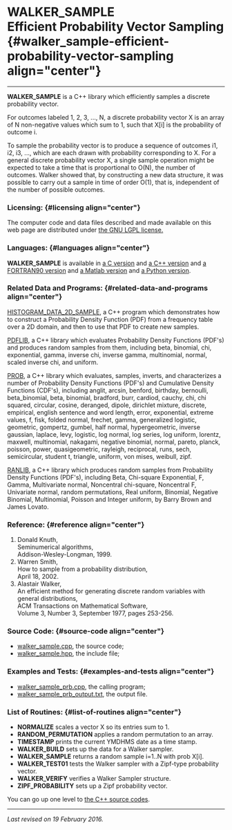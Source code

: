 WALKER\_SAMPLE\
Efficient Probability Vector Sampling {#walker_sample-efficient-probability-vector-sampling align="center"}
=====================================

------------------------------------------------------------------------

**WALKER\_SAMPLE** is a C++ library which efficiently samples a discrete
probability vector.

For outcomes labeled 1, 2, 3, ..., N, a discrete probability vector X is
an array of N non-negative values which sum to 1, such that X\[i\] is
the probability of outcome i.

To sample the probability vector is to produce a sequence of outcomes
i1, i2, i3, ..., which are each drawn with probability corresponding to
X. For a general discrete probability vector X, a single sample
operation might be expected to take a time that is proportional to O(N),
the number of outcomes. Walker showed that, by constructing a new data
structure, it was possible to carry out a sample in time of order O(1),
that is, independent of the number of possible outcomes.

### Licensing: {#licensing align="center"}

The computer code and data files described and made available on this
web page are distributed under [the GNU LGPL
license.](../../txt/gnu_lgpl.txt)

### Languages: {#languages align="center"}

**WALKER\_SAMPLE** is available in [a C
version](../../c_src/walker_sample/walker_sample.md) and [a C++
version](../../master/walker_sample/walker_sample.md) and [a
FORTRAN90 version](../../f_src/walker_sample/walker_sample.md) and [a
Matlab version](../../m_src/walker_sample/walker_sample.md) and [a
Python version](../../py_src/walker_sample/walker_sample.md).

### Related Data and Programs: {#related-data-and-programs align="center"}

[HISTOGRAM\_DATA\_2D\_SAMPLE](../../master/histogram_data_2d_sample/histogram_data_2d_sample.md),
a C++ program which demonstrates how to construct a Probability Density
Function (PDF) from a frequency table over a 2D domain, and then to use
that PDF to create new samples.

[PDFLIB](../../master/pdflib/pdflib.md), a C++ library which
evaluates Probability Density Functions (PDF's) and produces random
samples from them, including beta, binomial, chi, exponential, gamma,
inverse chi, inverse gamma, multinomial, normal, scaled inverse chi, and
uniform.

[PROB](../../master/prob/prob.md), a C++ library which evaluates,
samples, inverts, and characterizes a number of Probability Density
Functions (PDF's) and Cumulative Density Functions (CDF's), including
anglit, arcsin, benford, birthday, bernoulli, beta\_binomial, beta,
binomial, bradford, burr, cardiod, cauchy, chi, chi squared, circular,
cosine, deranged, dipole, dirichlet mixture, discrete, empirical,
english sentence and word length, error, exponential, extreme values, f,
fisk, folded normal, frechet, gamma, generalized logistic, geometric,
gompertz, gumbel, half normal, hypergeometric, inverse gaussian,
laplace, levy, logistic, log normal, log series, log uniform, lorentz,
maxwell, multinomial, nakagami, negative binomial, normal, pareto,
planck, poisson, power, quasigeometric, rayleigh, reciprocal, runs,
sech, semicircular, student t, triangle, uniform, von mises, weibull,
zipf.

[RANLIB](../../master/ranlib/ranlib.md), a C++ library which produces
random samples from Probability Density Functions (PDF's), including
Beta, Chi-square Exponential, F, Gamma, Multivariate normal, Noncentral
chi-square, Noncentral F, Univariate normal, random permutations, Real
uniform, Binomial, Negative Binomial, Multinomial, Poisson and Integer
uniform, by Barry Brown and James Lovato.

### Reference: {#reference align="center"}

1.  Donald Knuth,\
    Seminumerical algorithms,\
    Addison-Wesley-Longman, 1999.
2.  Warren Smith,\
    How to sample from a probability distribution,\
    April 18, 2002.
3.  Alastair Walker,\
    An efficient method for generating discrete random variables with
    general distributions,\
    ACM Transactions on Mathematical Software,\
    Volume 3, Number 3, September 1977, pages 253-256.

### Source Code: {#source-code align="center"}

-   [walker\_sample.cpp](walker_sample.cpp), the source code;
-   [walker\_sample.hpp](walker_sample.hpp), the include file;

### Examples and Tests: {#examples-and-tests align="center"}

-   [walker\_sample\_prb.cpp](walker_sample_prb.cpp), the calling
    program;
-   [walker\_sample\_prb\_output.txt](walker_sample_prb_output.txt), the
    output file.

### List of Routines: {#list-of-routines align="center"}

-   **NORMALIZE** scales a vector X so its entries sum to 1.
-   **RANDOM\_PERMUTATION** applies a random permutation to an array.
-   **TIMESTAMP** prints the current YMDHMS date as a time stamp.
-   **WALKER\_BUILD** sets up the data for a Walker sampler.
-   **WALKER\_SAMPLE** returns a random sample i=1..N with prob X\[i\].
-   **WALKER\_TEST01** tests the Walker sampler with a Zipf-type
    probability vector.
-   **WALKER\_VERIFY** verifies a Walker Sampler structure.
-   **ZIPF\_PROBABILITY** sets up a Zipf probability vector.

You can go up one level to [the C++ source codes](../cpp_src.md).

------------------------------------------------------------------------

*Last revised on 19 February 2016.*
